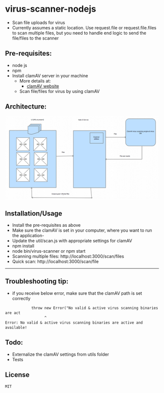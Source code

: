 # virus-scanner-nodejs
- Scan file uploads for virus
- Currently assumes a static location. Use request.file or request.file.files to scan multiple files, but you need to handle end logic to send the file/files to the scanner

## Pre-requisites:
- node js
- npm
- Install clamAV server in your machine 
	- More details at: 
		- [clamAV website](http://www.clamav.net/downloads) 
	- Scan file/files for virus by using clamAV 

## Architecture:
![alt text](https://github.com/RamuRChenchaiah/virus-scanner-nodejs/blob/master/Architecture-virus-scanner-nodejs-calmAV.PNG "virus-scanner-node-clamAV")

## Installation/Usage
- Install the pre-requisites as above
- Make sure the clamAV is set in your computer, where you want to run the application-
- Update the util/scan.js with appropriate settings for clamAV
- npm install
- node bin/virus-scanner  or npm start
- Scanning multiple files:   http://localhost:3000/scan/files
- Quick scan:   http://localhost:3000/scan/file
 
---

## Troubleshooting tip:
- if you receive below error, make sure that the clamAV path is set correctly
```
            throw new Error("No valid & active virus scanning binaries are act
                  ^
Error: No valid & active virus scanning binaries are active and available!
```

## Todo:
- Externalize the clamAV settings from utils folder
- Tests


## License
	MIT

